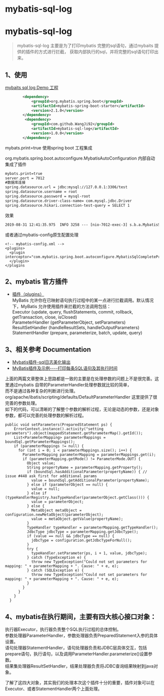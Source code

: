 # mybatis-sql-log

<a name="mybatis-sql-log"></a>
# mybatis-sql-log

> mybatis-sql-log 主要是为了打印mybatis 完整的sql语句，通过mybaits 提供的插件的方式进行拦截，
> 获取内部执行的sql，并将完整的sql语句打印出来。


<a name="VIcSM"></a>
## 1、使用
[mybaits sql log Demo 工程](https://github.com/WangJi92/mybatis-log-demo/blob/master/README.md)
```xml
        <dependency>
            <groupId>org.mybatis.spring.boot</groupId>
            <artifactId>mybatis-spring-boot-starter</artifactId>
            <version>2.1.0</version>
        </dependency>
         <dependency>
            <groupId>com.github.WangJi92</groupId>
            <artifactId>mybatis-sql-log</artifactId>
            <version>1.0.0</version>
        </dependency>
```
mybats.print=true 使用spring boot 工程集成

org.mybatis.spring.boot.autoconfigure.MybatisAutoConfiguration 内部自动集成了插件
```xml
mybats.print=true
server.port = 7012
#数据库连接
spring.datasource.url = jdbc:mysql://127.0.0.1:3306/test
spring.datasource.username = root
spring.datasource.password = mysql-root
spring.datasource.driver-class-name= com.mysql.jdbc.Driver
spring.datasource.hikari.connection-test-query = SELECT 1
```
效果

```xml
2019-08-31 12:41:35.975  INFO 3258 --- [nio-7012-exec-3] s.b.a.MybatisSqlCompletePrintInterceptor : SQL:select name, age, type from user WHERE ( name = /*__frch_criterion_1.value*/'汪吉' )    执行耗时=6
```

或者通过mybatis-config原生配置处理
```text
<!-- mybatis-config.xml -->
<plugins>
  <plugin interceptor="com.mybatis.spring.boot.autoconfigure.MybatisSqlCompletePrintInterceptor">
  </plugin>
</plugins
```

<a name="d5d3a790"></a>
## 2、mybatis 官方插件

- [插件（plugins）](http://www.mybatis.org/mybatis-3/zh/configuration.html#plugins)<br />
MyBatis 允许你在已映射语句执行过程中的某一点进行拦截调用。默认情况下，MyBatis 允许使用插件来拦截的方法调用包括：<br />
Executor (update, query, flushStatements, commit, rollback, getTransaction, close, isClosed)<br />
ParameterHandler (getParameterObject, setParameters)<br />
ResultSetHandler (handleResultSets, handleOutputParameters)<br />
StatementHandler (prepare, parameterize, batch, update, query)

<a name="31742b2c"></a>
## 3、相关参考 Documentation

- [Mybatis插件-sql日志美化输出](https://my.oschina.net/junjunyuanyuankeke/blog/1975439)
- [MyBatis插件及示例----打印每条SQL语句及其执行时间](https://www.cnblogs.com/Xrq730/P/6972268.Html)

上面的两篇文章整体上思路都是一致的主要是在处理参数的问题上不是很完善。这里通过mybatis 自带的ParameterHandler处理参数就比较的简单，<br />而不是通过各种复杂的判断进行处理。org/apache/ibatis/scripting/defaults/DefaultParameterHandler 这里提供了很完善的参数处理。<br />如下的代码，可以清晰的了解整个参数的解析过程，无论是动态的参数，还是对象参数，都可以完善的处理参数的解析过程。

```
public void setParameters(PreparedStatement ps) {
    ErrorContext.instance().activity("setting parameters").object(mappedStatement.getParameterMap().getId());
    List<ParameterMapping> parameterMappings = boundSql.getParameterMappings();
    if (parameterMappings != null) {
      for (int i = 0; i < parameterMappings.size(); i++) {
        ParameterMapping parameterMapping = parameterMappings.get(i);
        if (parameterMapping.getMode() != ParameterMode.OUT) {
          Object value;
          String propertyName = parameterMapping.getProperty();
          if (boundSql.hasAdditionalParameter(propertyName)) { // issue #448 ask first for additional params
            value = boundSql.getAdditionalParameter(propertyName);
          } else if (parameterObject == null) {
            value = null;
          } else if (typeHandlerRegistry.hasTypeHandler(parameterObject.getClass())) {
            value = parameterObject;
          } else {
            MetaObject metaObject = configuration.newMetaObject(parameterObject);
            value = metaObject.getValue(propertyName);
          }
          TypeHandler typeHandler = parameterMapping.getTypeHandler();
          JdbcType jdbcType = parameterMapping.getJdbcType();
          if (value == null && jdbcType == null) {
            jdbcType = configuration.getJdbcTypeForNull();
          }
          try {
            typeHandler.setParameter(ps, i + 1, value, jdbcType);
          } catch (TypeException e) {
            throw new TypeException("Could not set parameters for mapping: " + parameterMapping + ". Cause: " + e, e);
          } catch (SQLException e) {
            throw new TypeException("Could not set parameters for mapping: " + parameterMapping + ". Cause: " + e, e);
          }
        }
      }
    }
  }
```

<a name="9a0fb259"></a>
## 4、mybatis在执行期间，主要有四大核心接口对象：

执行器Executor，执行器负责整个SQL执行过程的总体控制。<br />参数处理器ParameterHandler，参数处理器负责PreparedStatement入参的具体设置。<br />语句处理器StatementHandler，语句处理器负责和JDBC层具体交互，包括prepare语句，执行语句，以及调用ParameterHandler.parameterize()设置参数。<br />结果集处理器ResultSetHandler，结果处理器负责将JDBC查询结果映射到java对象。

了解了这四大对象，其实我们的处理本次这个插件十分的重要，插件对象可以在Executor、或者StatementHandler两个上面处理。
